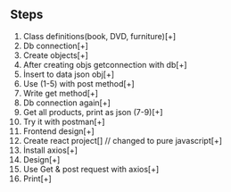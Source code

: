 ## Steps

1. Class definitions(book, DVD, furniture)[+]
2. Db connection[+]
3. Create objects[+]
4. After creating objs getconnection with db[+]
5. İnsert to data json obj[+]
6. Use (1-5) with post method[+]
7. Write get method[+]
8. Db connection again[+]
9. Get all products, print as json (7-9)[+]
10. Try it with postman[+]
11. Frontend design[+]
12. Create react project[] // changed to pure javascript[+]
13. İnstall axios[+]
14. Design[+]
15. Use Get & post request with axios[+]
16. Print[+]
